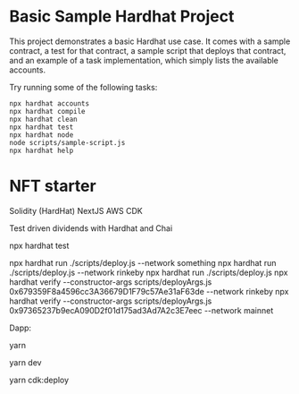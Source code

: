 # Basic Sample Hardhat Project

This project demonstrates a basic Hardhat use case. It comes with a sample contract, a test for that contract, a sample script that deploys that contract, and an example of a task implementation, which simply lists the available accounts.

Try running some of the following tasks:

```shell
npx hardhat accounts
npx hardhat compile
npx hardhat clean
npx hardhat test
npx hardhat node
node scripts/sample-script.js
npx hardhat help
```


# NFT starter

Solidity (HardHat)
NextJS
AWS CDK

Test driven dividends with Hardhat and Chai

npx hardhat test

npx hardhat run ./scripts/deploy.js --network something
npx hardhat run ./scripts/deploy.js --network rinkeby
npx hardhat run ./scripts/deploy.js
npx hardhat verify --constructor-args scripts/deployArgs.js 0x679359F8a4596cc3A36679D1F79c57Ae31aF63de --network rinkeby
npx hardhat verify --constructor-args scripts/deployArgs.js 0x97365237b9ecA090D2f01d175ad3Ad7A2c3E7eec --network mainnet

Dapp:

yarn

yarn dev

yarn cdk:deploy
